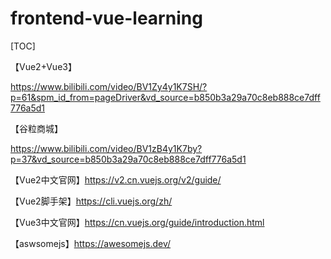 # frontend-vue-learning

[TOC]

【Vue2+Vue3】

https://www.bilibili.com/video/BV1Zy4y1K7SH/?p=61&spm_id_from=pageDriver&vd_source=b850b3a29a70c8eb888ce7dff776a5d1

【谷粒商城】

https://www.bilibili.com/video/BV1zB4y1K7by?p=37&vd_source=b850b3a29a70c8eb888ce7dff776a5d1



【Vue2中文官网】https://v2.cn.vuejs.org/v2/guide/

【Vue2脚手架】https://cli.vuejs.org/zh/



【Vue3中文官网】https://cn.vuejs.org/guide/introduction.html



【aswsomejs】https://awesomejs.dev/


